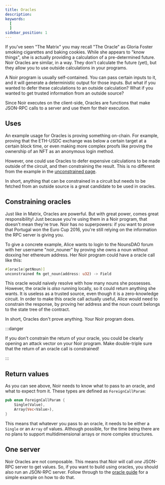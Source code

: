 ```yaml
---
title: Oracles
description: 
keywords:
  [
  ]
sidebar_position: 1
---
```


If you've seen "The Matrix" you may recall "The Oracle" as Gloria Foster smoking cigarettes and baking cookies. While she appears to "know things", she is actually providing a calculation of a pre-determined future. Noir Oracles are similar, in a way. They don't calculate the future (yet), but they allow you to use outside calculations in your programs.

A Noir program is usually self-contained. You can pass certain inputs to it, and it will generate a deterministic output for those inputs. But what if you wanted to defer these calculations to an outside calculation? What if you wanted to get trusted information from an outside source?

Since Noir executes on the client-side, Oracles are functions that make JSON-RPC calls to a server and use them for their execution.

## Uses

An example usage for Oracles is proving something on-chain. For example, proving that the ETH-USDC exchange was below a certain target at a certain block time, or even making more complex proofs like proving the ownership of an NFT as an anonymous login method.

However, one could use Oracles to defer expensive calculations to be made outside of the circuit, and then constraining the result. This is no different from the example in the [unconstrained page](../noir/concepts//unconstrained.md).

In short, anything that can be constrained in a circuit but needs to be fetched from an outside source is a great candidate to be used in oracles.

## Constraining oracles

Just like in Matrix, Oracles are powerful. But with great power, comes great responsibility! Just because you're using them in a Noir program, that doesn't mean they're true. Noir has no superpowers: if you want to prove that Portugal won the Euro Cup 2016, you're still relying on the information the RPC server is giving you.

To give a concrete example, Alice wants to login to the NounsDAO forum with her username "noir_nouner" by proving she owns a noun without doxxing her ethereum address. Her Noir program could have a oracle call like this:

```rust
#[oracle(getNoun)]
unconstrained fn get_noun(address: u32) -> Field
```

This oracle would naively resolve with how many nouns she possesses. However, the oracle is *also* running locally, so it could return anything she wants. It is useless as a trusted source, even though it is a zero-knowledge circuit. In order to make this oracle call actually useful, Alice would need to constrain the response, by proving her address and the noun count belongs to the state tree of the contract.

In short, Oracles don't prove anything. Your Noir program does.

:::danger

If you don't constrain the return of your oracle, you could be clearly opening an attack vector on your Noir program. Make double-triple sure that the return of an oracle call is constrained!

:::

## Return values

As you can see above, Noir needs to know what to pass to an oracle, and what to expect from it. These types are defined as `ForeignCallParam`:

```rust
pub enum ForeignCallParam {
    Single(Value),
    Array(Vec<Value>),
}
```

This means that whatever you pass to an oracle, it needs to be either a `Single` or an `Array` of values. Although possible, for the time being there are no plans to support multidimensional arrays or more complex structures.

## One server

Noir Oracles are not composable. This means that Noir will call *one* JSON-RPC server to get values. So, if you want to build using oracles, you should also run an JSON-RPC server. Follow through to the [oracle guide](../how_to/how-to-oracles.md) for a simple example on how to do that.
